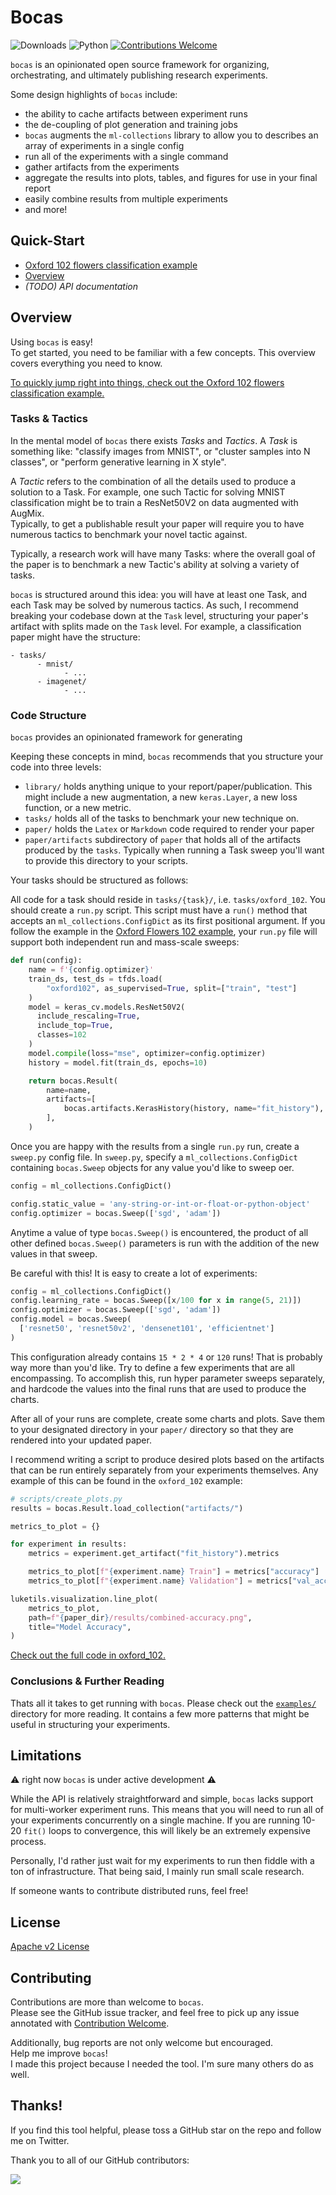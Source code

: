 # Bocas

![Downloads](https://img.shields.io/pypi/dm/bocas.svg)
![Python](https://img.shields.io/badge/python-v3.7.0+-success.svg)
[![Contributions Welcome](https://img.shields.io/badge/contributions-welcome-brightgreen.svg?style=flat)](https://github.com/lukewood/bocas/issues)


`bocas` is an opinionated open source framework for organizing,
orchestrating, and ultimately publishing research experiments.

Some design highlights of `bocas` include:

-  the ability to cache artifacts between experiment runs
- the de-coupling of plot generation and training jobs
-  `bocas` augments the `ml-collections` library to allow you to describes an
array of experiments in a single config
- run all of the experiments with a single command
- gather artifacts from the experiments
- aggregate the results into plots, tables, and figures for use in your final report
- easily combine results from multiple experiments
- and more!

## Quick-Start

- [Oxford 102 flowers classification example](examples/oxford_102/)
- [Overview](#Overview)
- *(TODO) API documentation*

## Overview

Using `bocas` is easy!  
To get started, you need to be familiar with a few concepts.
This overview covers everything you need to know.

[To quickly jump right into things, check out the Oxford 102 flowers classification example.](examples/oxford_102/)

### Tasks & Tactics

In the mental model of `bocas` there exists *Tasks* and *Tactics*.  A *Task* is
something like: "classify images from MNIST", or "cluster samples into N classes", or
"perform generative learning in X style".  

A *Tactic* refers to the combination of all the details used to produce a
solution to a Task.  For example, one such Tactic for solving MNIST classification might
be to train a ResNet50V2 on data augmented with AugMix.  
Typically, to get a publishable result your paper will require you to have numerous
tactics to benchmark your novel tactic against.

Typically, a research work will have many Tasks: where
the overall goal of the paper is to benchmark a new Tactic's ability at solving a variety
of tasks.

`bocas` is structured around this idea: you will have at least one Task, and
each Task may be solved by numerous tactics.
As such, I recommend breaking your codebase down at the `Task` level, structuring your
paper's artifact with splits made on the `Task` level.  For example, a classification
paper might have the structure:

```
- tasks/
      - mnist/
            - ...
      - imagenet/
            - ...
```

### Code Structure

`bocas` provides an opinionated framework for generating

Keeping these concepts in mind, `bocas` recommends that you structure your code
into three levels:

- `library/` holds anything unique to your report/paper/publication.  This might include
  a new augmentation, a new `keras.Layer`, a new loss function, or a new metric.
- `tasks/` holds all of the tasks to benchmark your new technique on.
- `paper/` holds the `Latex` or `Markdown` code required to render your paper
- `paper/artifacts` subdirectory of `paper` that holds all of the artifacts produced by
  the `tasks`.  Typically when running a Task sweep you'll want to provide this directory
  to your scripts.

Your tasks should be structured as follows:

All code for a task should reside in `tasks/{task}/`, i.e. `tasks/oxford_102`.
You should create a `run.py` script.  This script must have a `run()` method that
accepts an `ml_collections.ConfigDict` as its first positional argument.  If you follow
the example in the [Oxford Flowers 102 example](examples/oxford_102/run.py), your
`run.py` file will support both independent run and mass-scale sweeps:

```python
def run(config):
    name = f'{config.optimizer}'
    train_ds, test_ds = tfds.load(
        "oxford102", as_supervised=True, split=["train", "test"]
    )
    model = keras_cv.models.ResNet50V2(
      include_rescaling=True,
      include_top=True,
      classes=102
    )
    model.compile(loss="mse", optimizer=config.optimizer)
    history = model.fit(train_ds, epochs=10)

    return bocas.Result(
        name=name,
        artifacts=[
            bocas.artifacts.KerasHistory(history, name="fit_history"),
        ],
    )
```

Once you are happy with the results from a single `run.py` run, create a `sweep.py`
config file.  In `sweep.py`, specify a `ml_collections.ConfigDict` containing
`bocas.Sweep` objects for any value you'd like to sweep oer.

```python
config = ml_collections.ConfigDict()

config.static_value = 'any-string-or-int-or-float-or-python-object'
config.optimizer = bocas.Sweep(['sgd', 'adam'])
```

Anytime a value of type `bocas.Sweep()` is encountered, the product of all
other defined `bocas.Sweep()` parameters is run with the addition of the new
values in that sweep.  

Be careful with this!  It is easy to create a lot of experiments:

```python
config = ml_collections.ConfigDict()
config.learning_rate = bocas.Sweep([x/100 for x in range(5, 21)])
config.optimizer = bocas.Sweep(['sgd', 'adam'])
config.model = bocas.Sweep(
  ['resnet50', 'resnet50v2', 'densenet101', 'efficientnet']
)
```

This configuration already contains `15 * 2 * 4` or `120` runs!  That is probably
way more than you'd like.  Try to define a few experiments that are all encompassing.
To accomplish this, run hyper parameter sweeps separately, and hardcode the values into
the final runs that are used to produce the charts.

After all of your runs are complete, create some charts and plots.  Save them to your
designated directory in your `paper/` directory so that they are rendered
into your updated paper.

I recommend writing a script to produce desired plots based on the artifacts that can
be run entirely separately from your experiments themselves.  Any example of this can
be found in the `oxford_102` example:

```python
# scripts/create_plots.py
results = bocas.Result.load_collection("artifacts/")

metrics_to_plot = {}

for experiment in results:
    metrics = experiment.get_artifact("fit_history").metrics

    metrics_to_plot[f"{experiment.name} Train"] = metrics["accuracy"]
    metrics_to_plot[f"{experiment.name} Validation"] = metrics["val_accuracy"]

luketils.visualization.line_plot(
    metrics_to_plot,
    path=f"{paper_dir}/results/combined-accuracy.png",
    title="Model Accuracy",
)
```

[Check out the full code in oxford_102.](examples/oxford_102/)

### Conclusions & Further Reading

Thats all it takes to get running with `bocas`.  Please check out the
[`examples/`](examples/) directory for more reading.  It contains a few more patterns
that might be useful in structuring your experiments.

## Limitations

:warning: right now `bocas` is under active development :warning:

While the API is relatively straightforward and simple, `bocas`
lacks support for multi-worker experiment runs.  This means that you will need to run
all of your experiments concurrently on a single machine.  If you are running 10-20
`fit()` loops to convergence, this will likely be an extremely expensive process.

Personally, I'd rather just wait for my experiments to run then fiddle with a ton of
infrastructure.  That being said, I mainly run small scale research.

If someone wants to contribute distributed runs, feel free!

## License

[Apache v2 License](LICENSE)

## Contributing

Contributions are more than welcome to `bocas`.  
Please see the GitHub issue tracker, and feel free to pick up any issue annotated
with [Contribution Welcome](https://github.com/lukewood/bocas/issues).

Additionally, bug reports are not only welcome but encouraged.  
Help me improve `bocas`!  
I made this project because I needed the tool.
I'm sure many others do as well.

## Thanks!

If you find this tool helpful, please toss a GitHub star on the repo and follow me on Twitter.

Thank you to all of our GitHub contributors:

<a href="https://github.com/lukewood/bocas/graphs/contributors">
  <img src="https://contrib.rocks/image?repo=lukewood/bocas" />
</a>
